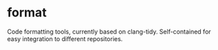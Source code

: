 # format
Code formatting tools, currently based on clang-tidy. Self-contained for easy integration to different repositories.

